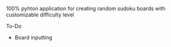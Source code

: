 100% pyhton application for creating random sudoku boards with customizable difficulty level

To-Do
- Board inputting
